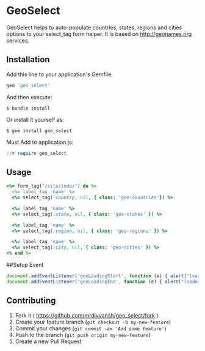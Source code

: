 # GeoSelect

GeoSelect helps to auto-populate countries, states, regions and cities options to your select_tag form helper. It is based on http://geonames.org services.

## Installation

Add this line to your application's Gemfile:

```ruby
gem 'geo_select'
```

And then execute:

    $ bundle install

Or install it yourself as:

    $ gem install geo_select

Must Add to application.js:

```ruby
//= require geo_select
```

## Usage

```ruby
<%= form_tag("/site/index") do %>
  <%= label_tag 'name' %>
  <%= select_tag(:country, nil, { class: 'geo-countries'}) %>

  <%= label_tag 'name' %>
  <%= select_tag(:state, nil, { class: 'geo-states' }) %>

  <%= label_tag 'name' %>
  <%= select_tag(:region, nil, { class: 'geo-regions' }) %>

  <%= label_tag 'name' %>
  <%= select_tag(:city, nil, { class: 'geo-cities' }) %>
<% end %>
```

##Setup Event

```javascript
document.addEventListener('geoLoadingStart', function (e) { alert("loading..."); }, false);
document.addEventListener('geoLoadingEnd', function (e) { alert("loaded"); }, false);
```


## Contributing

1. Fork it ( https://github.com/mrdivyansh/geo_select/fork )
2. Create your feature branch (`git checkout -b my-new-feature`)
3. Commit your changes (`git commit -am 'Add some feature'`)
4. Push to the branch (`git push origin my-new-feature`)
5. Create a new Pull Request
